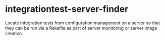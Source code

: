 # integrationtest-server-finder
Locate integration tests from configuration management on a server so that they can be run via a Rakefile as part of server monitoring or server image creation
